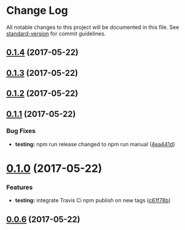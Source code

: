 # Change Log

All notable changes to this project will be documented in this file. See [standard-version](https://github.com/conventional-changelog/standard-version) for commit guidelines.

<a name="0.1.4"></a>
## [0.1.4](https://github.com/verbosejs/verbose-dashboard/compare/v0.1.3...v0.1.4) (2017-05-22)



<a name="0.1.3"></a>
## [0.1.3](https://github.com/verbosejs/verbose-dashboard/compare/v0.1.2...v0.1.3) (2017-05-22)



<a name="0.1.2"></a>
## [0.1.2](https://github.com/verbosejs/verbose-dashboard/compare/v0.1.1...v0.1.2) (2017-05-22)



<a name="0.1.1"></a>
## [0.1.1](https://github.com/verbosejs/verbose-dashboard/compare/v0.1.0...v0.1.1) (2017-05-22)


### Bug Fixes

* **testing:** npm run release changed to npm run manual ([4ea441d](https://github.com/verbosejs/verbose-dashboard/commit/4ea441d))



<a name="0.1.0"></a>
# [0.1.0](https://github.com/verbosejs/verbose-dashboard/compare/v0.0.6...v0.1.0) (2017-05-22)


### Features

* **testing:** integrate Travis Ci npm publish on new tags ([c61f78b](https://github.com/verbosejs/verbose-dashboard/commit/c61f78b))



<a name="0.0.6"></a>
## [0.0.6](https://github.com/verbosejs/verbose-dashboard/compare/v0.0.5...v0.0.6) (2017-05-22)
